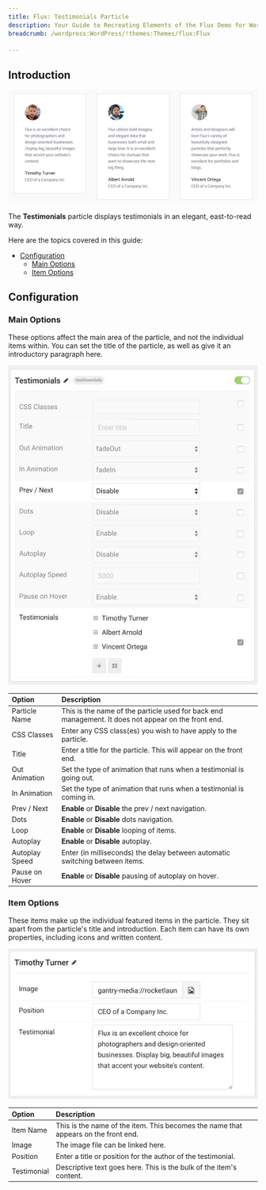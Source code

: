 ```yaml
---
title: Flux: Testimonials Particle
description: Your Guide to Recreating Elements of the Flux Demo for WordPress
breadcrumb: /wordpress:WordPress/!themes:Themes/flux:Flux

---
```


## Introduction

![](assets/particle_testimonials1.jpeg)

The **Testimonials** particle displays testimonials in an elegant, east-to-read way.

Here are the topics covered in this guide:

* [Configuration](#configuration)
    - [Main Options](#main-options)
    - [Item Options](#item-options)

## Configuration

### Main Options 

These options affect the main area of the particle, and not the individual items within. You can set the title of the particle, as well as give it an introductory paragraph here.

![](assets/particle_testimonials2.jpeg)

| Option         | Description                                                                                         |
| :-----         | :-----                                                                                              |
| Particle Name  | This is the name of the particle used for back end management. It does not appear on the front end. |
| CSS Classes    | Enter any CSS class(es) you wish to have apply to the particle.                                     |
| Title          | Enter a title for the particle. This will appear on the front end.                                  |
| Out Animation  | Set the type of animation that runs when a testimonial is going out.                                |
| In Animation   | Set the type of animation that runs when a testimonial is coming in.                                |
| Prev / Next    | **Enable** or **Disable** the prev / next navigation.                                               |
| Dots           | **Enable** or **Disable** dots navigation.                                                          |
| Loop           | **Enable** or **Disable** looping of items.                                                         |
| Autoplay       | **Enable** or **Disable** autoplay.                                                                 |
| Autoplay Speed | Enter (in milliseconds) the delay between automatic switching between items.                        |
| Pause on Hover | **Enable** or **Disable** pausing of autoplay on hover.                                             |

### Item Options

These items make up the individual featured items in the particle. They sit apart from the particle's title and introduction. Each item can have its own properties, including icons and written content.

![](assets/particle_testimonials3.jpeg)

| Option      | Description                                                                        |
| :-----      | :-----                                                                             |
| Item Name   | This is the name of the item. This becomes the name that appears on the front end. |
| Image       | The image file can be linked here.                                                 |
| Position    | Enter a title or position for the author of the testimonial.                       |
| Testimonial | Descriptive text goes here. This is the bulk of the item's content.                |
